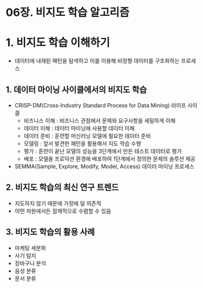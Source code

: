 # 06장. 비지도 학습 알고리즘

# 1. 비지도 학습 이해하기

- 데이터에 내재된 패턴을 탐색하고 이를 이용해 비정형 데이터를 구조화하는 프로세스

## 1. 데이터 마이닝 사이클에서의 비지도 학습

- CRISP-DM(Cross-Industry Standard Process for Data Mining) 라이프 사이클
    - 비즈니스 이해 : 비즈니스 관점에서 문제와 요구사항을 세밀하게 이해
    - 데이터 이해 : 데이터 마이닝에 사용할 데이터 이해
    - 데이터 준비 : 훈련할 머신러닝 모델에 필요한 데이터 준비
    - 모델링 : 앞서 발견한 패턴을 활용해서 지도 학습 수행
    - 평가 : 훈련이 끝난 모델의 성능을 3단계에서 만든 테스트 데이터로 평가
    - 배포 : 모델을 프로덕션 환경에 배포하여 1단계에서 정의한 문제의 솔루션 제공
- SEMMA(Sample, Explore, Modify, Model, Access) 데이터 마이닝 프로세스

## 2. 비지도 학습의 최신 연구 트렌드

- 지도하지 않기 때문에 가정에 덜 의존적
- 어떤 차원에서든 잠재적으로 수렴할 수 있음

## 3. 비지도 학습의 활용 사례

- 마케팅 세분화
- 사기 탐지
- 장바구니 분석
- 음성 분류
- 문서 분류
